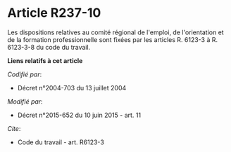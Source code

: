 # Article R237-10

Les dispositions relatives au comité régional de l'emploi, de l'orientation et de la formation professionnelle sont fixées
par les articles R. 6123-3 à R. 6123-3-8 du code du travail.

**Liens relatifs à cet article**

_Codifié par_:

  - Décret n°2004-703 du 13 juillet 2004

_Modifié par_:

  - Décret n°2015-652 du 10 juin 2015 - art. 11

_Cite_:

  - Code du travail - art. R6123-3
